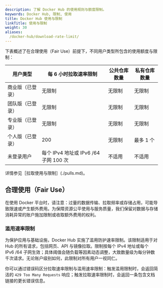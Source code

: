 ```yaml
---
description: 了解 Docker Hub 的使用规则与额度限制。
keywords: Docker Hub, 限制, 使用
title: Docker Hub 使用与限制
linkTitle: 使用与限制
weight: 30
aliases:
  /docker-hub/download-rate-limit/
---
```


下表概述了在合理使用（Fair Use）前提下，不同用户类型所包含的使用额度与限制：


| 用户类型                  | 每 6 小时拉取速率限制                     | 公共仓库数量                  | 私有仓库数量                   |
|--------------------------|-----------------------------------------|-------------------------------|--------------------------------|
| 商业版（已登录）          | 无限制                                  | 无限制                        | 无限制                         |
| 团队版（已登录）          | 无限制                                  | 无限制                        | 无限制                         |
| 专业版（已登录）          | 无限制                                  | 无限制                        | 无限制                         |
| 个人版（已登录）          | 200                                     | 无限制                        | 最多 1 个                      |
| 未登录用户               | 每个 IPv4 地址或 IPv6 /64 子网 100 次    | 不适用                        | 不适用                         |

详情参见［拉取使用与限制］(./pulls.md)。

## 合理使用（Fair Use）

在使用 Docker 平台时，请注意：过量的数据传输、拉取频率或存储占用，可能导致限速或产生额外费用。为保障资源公平使用与服务质量，我们保留对数据与存储消耗异常的账户施加限制或收取额外费用的权利。

### 滥用速率限制

为保护应用与基础设施，Docker Hub 实施了滥用防护速率限制。该限制适用于对 Hub 的所有请求，包括网页、API 与镜像拉取。限制按每个 IPv4 地址或每个 IPv6 /64 子网生效；具体阈值会随负载等因素动态调整，大致数量级为每分钟数千次请求。无论账户级别如何，此限制对所有用户一视同仁。

你可以通过错误码区分拉取速率限制与滥用速率限制：触发滥用限制时，会返回简洁的 `429 Too Many Requests` 响应；触发拉取速率限制时，会返回一条包含文档链接的更长错误信息。
